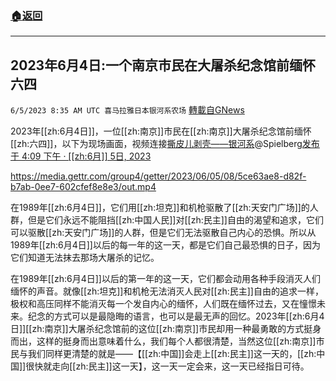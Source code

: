 ###  [:house:返回](README.md)
---


## 2023年6月4日:一个南京市民在大屠杀纪念馆前缅怀六四
`6/5/2023 8:35 AM UTC 喜马拉雅日本银河系农场` [轉載自GNews](https://gnews.org/articles/1358473)

         

2023年[[zh:6月4日]]，一位[[zh:南京]]市民在[[zh:南京]]大屠杀纪念馆前缅怀[[zh:六四]]，以下为现场画面，视频连接[撕皮儿剥壳——银河系](https://gettr.com/user/spielberg)@Spielberg[发布于 4:09 下午 · [[zh:6月]] 5日, 2023](https://gettr.com/post/p2iumpt2276)

https://media.gettr.com/group4/getter/2023/06/05/08/5ce63ae8-d82f-b7ab-0ee7-602cfef8e8e3/out.mp4

在1989年[[zh:6月4日]]，它们用[[zh:坦克]]和机枪驱散了[[zh:天安门广场]]的人群，但是它们永远不能阻挡[[zh:中国人民]]对[[zh:民主]]自由的渴望和追求，它们可以驱散[[zh:天安门广场]]的人群，但是它们无法驱散自己内心的恐惧。所以从1989年[[zh:6月4日]]以后的每一年的这一天，都是它们自己最恐惧的日子，因为它们知道无法抹去那场大屠杀的记忆。

在1989年[[zh:6月4日]]以后的第一年的这一天，它们都会动用各种手段消灭人们缅怀的声音。就像[[zh:坦克]]和机枪无法消灭人民对[[zh:民主]]自由的追求一样，极权和高压同样不能消灭每一个发自内心的缅怀，人们既在缅怀过去，又在憧憬未来。纪念的方式可以是最隐晦的语言，也可以是最无声的回忆。2023年[[zh:6月4日]][[zh:南京]]大屠杀纪念馆前的这位[[zh:南京]]市民却用一种最勇敢的方式挺身而出，这样的挺身而出意味着什么，我们每个人都很清楚，当然这位[[zh:南京]]市民与我们同样更清楚的就是——【[[zh:中国]]会走上[[zh:民主]]这一天的，[[zh:中国]]很快就走向[[zh:民主]]这一天】，这一天一定会来，这一天已经指日可待。
